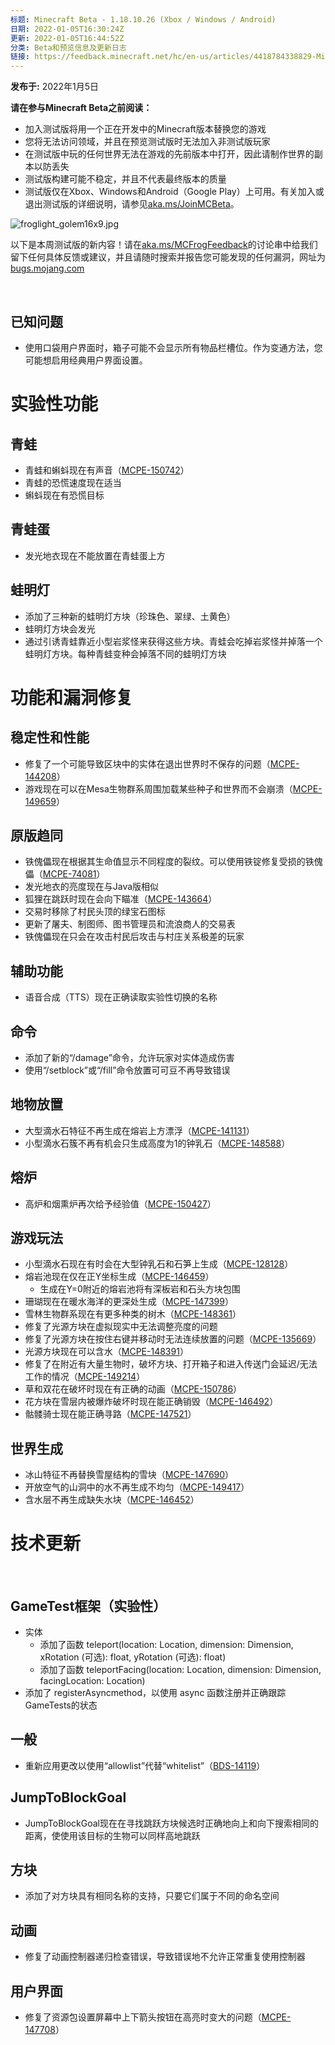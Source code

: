 ```yaml
---
标题: Minecraft Beta - 1.18.10.26 (Xbox / Windows / Android)
日期: 2022-01-05T16:30:24Z
更新: 2022-01-05T16:44:52Z
分类: Beta和预览信息及更新日志
链接: https://feedback.minecraft.net/hc/en-us/articles/4418784338829-Minecraft-Beta-1-18-10-26-Xbox-Windows-Android
---
```


**发布于:** 2022年1月5日

**请在参与Minecraft Beta之前阅读：**

- 加入测试版将用一个正在开发中的Minecraft版本替换您的游戏
- 您将无法访问领域，并且在预览测试版时无法加入非测试版玩家
- 在测试版中玩的任何世界无法在游戏的先前版本中打开，因此请制作世界的副本以防丢失
- 测试版构建可能不稳定，并且不代表最终版本的质量
- 测试版仅在Xbox、Windows和Android（Google Play）上可用。有关加入或退出测试版的详细说明，请参见[aka.ms/JoinMCBeta](https://aka.ms/JoinMCBeta)。

![froglight_golem16x9.jpg](https://feedback.minecraft.net/hc/article_attachments/4418776425741/froglight_golem16x9.jpg)

以下是本周测试版的新内容！请在[aka.ms/MCFrogFeedback](https://aka.ms/MCFrogFeedback)的讨论串中给我们留下任何具体反馈或建议，并且请随时搜索并报告您可能发现的任何漏洞，网址为[bugs.mojang.com](http://bugs.mojang.com/)

 

## **已知问题**

- 使用口袋用户界面时，箱子可能不会显示所有物品栏槽位。作为变通方法，您可能想启用经典用户界面设置。

# **实验性功能**

## **青蛙**

- 青蛙和蝌蚪现在有声音（[MCPE-150742](https://bugs.mojang.com/browse/MCPE-150742)）
- 青蛙的恐慌速度现在适当
- 蝌蚪现在有恐慌目标

## **青蛙蛋**

- 发光地衣现在不能放置在青蛙蛋上方

## **蛙明灯**

- 添加了三种新的蛙明灯方块（珍珠色、翠绿、土黄色）
- 蛙明灯方块会发光
- 通过引诱青蛙靠近小型岩浆怪来获得这些方块。青蛙会吃掉岩浆怪并掉落一个蛙明灯方块。每种青蛙变种会掉落不同的蛙明灯方块

# **功能和漏洞修复**

## **稳定性和性能**

- 修复了一个可能导致区块中的实体在退出世界时不保存的问题（[MCPE-144208](https://bugs.mojang.com/browse/MCPE-144208)）
- 游戏现在可以在Mesa生物群系周围加载某些种子和世界而不会崩溃（[MCPE-149659](https://bugs.mojang.com/browse/MCPE-149659)）

## **原版趋同**

- 铁傀儡现在根据其生命值显示不同程度的裂纹。可以使用铁锭修复受损的铁傀儡（[MCPE-74081](https://bugs.mojang.com/browse/MCPE-74081)）
- 发光地衣的亮度现在与Java版相似
- 狐狸在跳跃时现在会向下瞄准（[MCPE-143664](https://bugs.mojang.com/browse/MCPE-143664)）
- 交易时移除了村民头顶的绿宝石图标
- 更新了屠夫、制图师、图书管理员和流浪商人的交易表
- 铁傀儡现在只会在攻击村民后攻击与村庄关系极差的玩家

## **辅助功能**

- 语音合成（TTS）现在正确读取实验性切换的名称

## **命令**

- 添加了新的“/damage”命令，允许玩家对实体造成伤害
- 使用“/setblock”或“/fill”命令放置可可豆不再导致错误

## **地物放置**

- 大型滴水石特征不再生成在熔岩上方漂浮（[MCPE-141131](https://bugs.mojang.com/browse/MCPE-141131)）
- 小型滴水石簇不再有机会只生成高度为1的钟乳石（[MCPE-148588](https://bugs.mojang.com/browse/MCPE-148588)）

## **熔炉**

- 高炉和烟熏炉再次给予经验值（[MCPE-150427](https://bugs.mojang.com/browse/MCPE-150427)）

## **游戏玩法**

- 小型滴水石现在有时会在大型钟乳石和石笋上生成（[MCPE-128128](https://bugs.mojang.com/browse/MCPE-128128)）
- 熔岩池现在仅在正Y坐标生成（[MCPE-146459](https://bugs.mojang.com/browse/MCPE-146459)）
  - 生成在Y=0附近的熔岩池将有深板岩和石头方块包围
- 珊瑚现在在暖水海洋的更深处生成（[MCPE-147399](https://bugs.mojang.com/browse/MCPE-147399)）
- 雪林生物群系现在有更多种类的树木（[MCPE-148361](https://bugs.mojang.com/browse/MCPE-148361)）
- 修复了光源方块在虚拟现实中无法调整亮度的问题
- 修复了光源方块在按住右键并移动时无法连续放置的问题（[MCPE-135669](https://bugs.mojang.com/browse/MCPE-135669)）
- 光源方块现在可以含水（[MCPE-148391](https://bugs.mojang.com/browse/MCPE-148391)）
- 修复了在附近有大量生物时，破坏方块、打开箱子和进入传送门会延迟/无法工作的情况（[MCPE-149214](https://bugs.mojang.com/browse/MCPE-149214)）
- 草和双花在破坏时现在有正确的动画（[MCPE-150786](https://bugs.mojang.com/browse/MCPE-150786)）
- 花方块在雪层内被爆炸破坏时现在能正确销毁（[MCPE-146492](https://bugs.mojang.com/browse/MCPE-146492)）
- 骷髅骑士现在能正确寻路（[MCPE-147521](https://bugs.mojang.com/browse/MCPE-147521)）

## **世界生成**

- 冰山特征不再替换雪屋结构的雪块（[MCPE-147690](https://bugs.mojang.com/browse/MCPE-147690)）
- 开放空气的山洞中的水不再生成不均匀（[MCPE-149417](https://bugs.mojang.com/browse/MCPE-149417)）
- 含水层不再生成缺失水块（[MCPE-146452](https://bugs.mojang.com/browse/MCPE-146452)）

# **技术更新**

 

## **GameTest框架（实验性）**

- 实体
  - 添加了函数 teleport(location: Location, dimension: Dimension, xRotation (可选): float, yRotation (可选): float)
  - 添加了函数 teleportFacing(location: Location, dimension: Dimension, facingLocation: Location)
- 添加了 registerAsyncmethod，以使用 async 函数注册并正确跟踪GameTests的状态

## **一般**

- 重新应用更改以使用“allowlist”代替“whitelist”（[BDS-14119](https://bugs.mojang.com/browse/BDS-14119)）

## **JumpToBlockGoal**

- JumpToBlockGoal现在在寻找跳跃方块候选时正确地向上和向下搜索相同的距离，使使用该目标的生物可以同样高地跳跃

## **方块**

- 添加了对方块具有相同名称的支持，只要它们属于不同的命名空间

## **动画**

- 修复了动画控制器递归检查错误，导致错误地不允许正常重复使用控制器

## **用户界面**

- 修复了资源包设置屏幕中上下箭头按钮在高亮时变大的问题（[MCPE-147708](https://bugs.mojang.com/browse/MCPE-147708)）